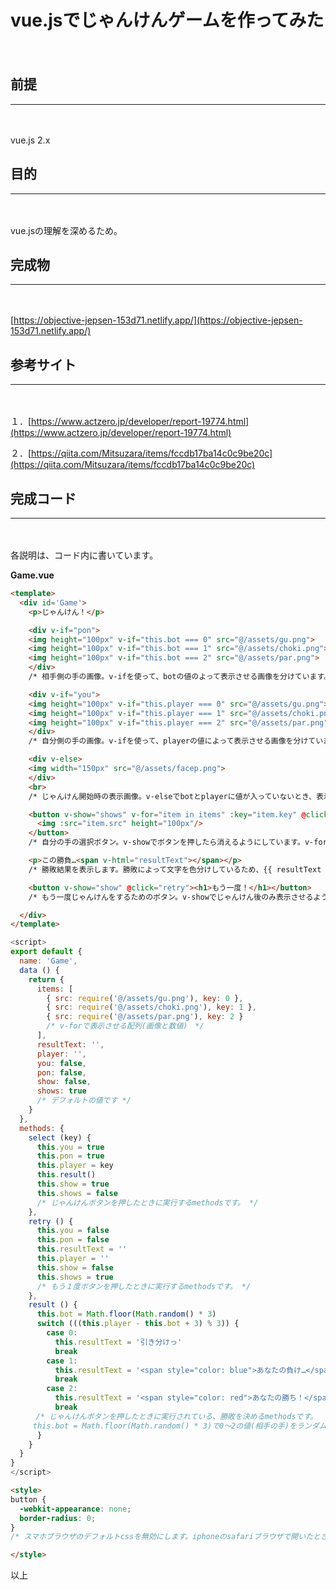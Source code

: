 # vue.jsでじゃんけんゲームを作ってみた
　

## 前提
***
　

vue.js 2.x

## 目的
***
　

vue.jsの理解を深めるため。

## 完成物
***
　

[https://objective-jepsen-153d71.netlify.app/](https://objective-jepsen-153d71.netlify.app/)

## 参考サイト
***
　

１．[https://www.actzero.jp/developer/report-19774.html](https://www.actzero.jp/developer/report-19774.html)

２．[https://qiita.com/Mitsuzara/items/fccdb17ba14c0c9be20c](https://qiita.com/Mitsuzara/items/fccdb17ba14c0c9be20c)

## 完成コード
***
　

各説明は、コード内に書いています。

**Game.vue**
```html
<template>
  <div id='Game'>
    <p>じゃんけん！</p>

    <div v-if="pon">
    <img height="100px" v-if="this.bot === 0" src="@/assets/gu.png">
    <img height="100px" v-if="this.bot === 1" src="@/assets/choki.png">
    <img height="100px" v-if="this.bot === 2" src="@/assets/par.png">
    </div>
    /* 相手側の手の画像。v-ifを使って、botの値のよって表示させる画像を分けています。 */

    <div v-if="you">
    <img height="100px" v-if="this.player === 0" src="@/assets/gu.png">
    <img height="100px" v-if="this.player === 1" src="@/assets/choki.png">
    <img height="100px" v-if="this.player === 2" src="@/assets/par.png">
    </div>
    /* 自分側の手の画像。v-ifを使って、playerの値によって表示させる画像を分けています。 */

    <div v-else>
    <img width="150px" src="@/assets/facep.png">
    </div>
    <br>
    /* じゃんけん開始時の表示画像。v-elseでbotとplayerに値が入っていないとき、表示させるようにしています。 */

    <button v-show="shows" v-for="item in items" :key="item.key" @click="select(item.key)">
      <img :src="item.src" height="100px"/>
    </button>
    /* 自分の手の選択ボタン。v-showでボタンを押したら消えるようにしています。v-forで配列を繰り返し、selectで配列のkeyを取得しています。 */

    <p>この勝負…<span v-html="resultText"></span></p>
    /* 勝敗結果を表示します。勝敗によって文字を色分けしているため、{{ resultText }}ではなく、v-htmlを使用しています。 */

    <button v-show="show" @click="retry"><h1>もう一度！</h1></button>
    /* もう一度じゃんけんをするためのボタン。v-showでじゃんけん後のみ表示させるようにしています。 */

  </div>
</template>
```

```javascript
<script>
export default {
  name: 'Game',
  data () {
    return {
      items: [
        { src: require('@/assets/gu.png'), key: 0 },
        { src: require('@/assets/choki.png'), key: 1 },
        { src: require('@/assets/par.png'), key: 2 }
        /* v-forで表示させる配列(画像と数値)　*/  
      ],   
      resultText: '',
      player: '',
      you: false,
      pon: false,
      show: false,
      shows: true
      /* デフォルトの値です */
    }
  },
  methods: {
    select (key) {
      this.you = true
      this.pon = true
      this.player = key
      this.result()
      this.show = true
      this.shows = false
      /* じゃんけんボタンを押したときに実行するmethodsです。 */
    },
    retry () {
      this.you = false
      this.pon = false
      this.resultText = ''
      this.player = ''
      this.show = false
      this.shows = true
      /* もう１度ボタンを押したときに実行するmethodsです。 */
    },
    result () {
      this.bot = Math.floor(Math.random() * 3)
      switch (((this.player - this.bot + 3) % 3)) {
        case 0:
          this.resultText = '引き分けっ'
          break
        case 1:
          this.resultText = '<span style="color: blue">あなたの負け…</span>'
          break
        case 2:
          this.resultText = '<span style="color: red">あなたの勝ち！</span>'
          break
    　/* じゃんけんボタンを押したときに実行されている、勝敗を決めるmethodsです。
     this.bot = Math.floor(Math.random() * 3)で0〜2の値(相手の手)をランダムで出力しています。*/
      }
    }
  }
}
</script>
```

```html
<style>
button {
  -webkit-appearance: none;
  border-radius: 0;
}
/* スマホブラウザのデフォルトcssを無効にします。iphoneのsafariブラウザで開いたときに、指定したcssが反映されていなかったため。 */

</style>
```

以上
